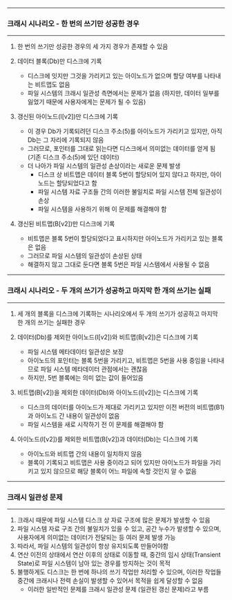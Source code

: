 -----
### 크래시 시나리오 - 한 번의 쓰기만 성공한 경우
-----
1. 한 번의 쓰기만 성공한 경우의 세 가지 경우가 존재할 수 있음
2. 데이터 블록(Db)만 디스크에 기록
   - 디스크에 잇지만 그것을 가리키고 있는 아이노드가 없으며 할당 여부를 나타내는 비트맵도 없음
   - 파일 시스템의 크래시 일관성 측면에서는 문제가 없음 (하지만, 데이터 일부를 잃었기 때문에 사용자에게는 문제가 될 수 있음)

3. 갱신된 아이노드(I[v2])만 디스크에 기록
   - 이 경우 Db가 기록되려던 디스크 주소(5)를 아이노드가 가리키고 있지만, 아직 Db는 그 자리에 기록되지 않음
   - 그러므로, 포인터를 그대로 읽는다면 디스크에서 의미없는 데이터를 얻게 됨 (기존 디스크 주소(5)에 있던 데이터)
   - 더 나아가 파일 시스템의 일관성 손상이라는 새로운 문제 발생
     + 디스크 상 비트맵은 데이터 블록 5번이 할당되어 있지 않다고 하지만, 아이노드는 할당되었다고 함
     + 파일 시스템 자료 구조들 간의 이러한 불일치로 파일 시스템 전체 일관성이 손상
     + 파일 시스템을 사용하기 위해 이 문제를 해결해야 함

4. 갱신된 비트맵(B[v2])만 디스크에 기록
   - 비트맵은 블록 5번이 할당되었다고 표시하지만 아이노드가 가리키고 있는 블록은 없음
   - 그러므로 파일 시스템의 일관성이 손상된 상태
   - 해결하지 않고 그대로 둔다면 블록 5번은 파일 시스템에서 사용될 수 없음

-----
### 크래시 시나리오 - 두 개의 쓰기가 성공하고 마지막 한 개의 쓰기는 실패
-----
1. 세 개의 블록을 디스크에 기록하는 시나리오에서 두 개의 쓰기가 성공하고 마지막 한 개의 쓰기는 실패한 경우
2. 데이터(Db)를 제외한 아이노드(I[v2])와 비트맵(B[v2])은 디스크에 기록
   - 파일 시스템 메타데이터 일관성은 보장
   - 아이노드의 포인터는 블록 5번을 가리키고, 비트맵은 5번을 사용 중임을 나타내므로 파일 시스템 메타데이터 관점에서는 괜찮음
   - 하지만, 5번 블록에는 의미 없는 값이 들어있음

3. 비트맵(B[v2])을 제외한 데이터(Db)와 아이노드(I[v2])는 디스크에 기록
   - 디스크의 데이터를 아이노드가 제대로 가리키고 있지만 이전 버전의 비트맵(B1)과 아이노드 간 내용이 일관성이 없음
   - 파일 시스템을 새로 시작하기 전 이 문제를 해결해야 함

4. 아이노드(I[v2])를 제외한 비트맵(B[v2])과 데이터(Db)는 디스크에 기록
   - 아이노드와 비트맵 간의 내용이 일치하지 않음
   - 블록이 기록되고 비트맵은 사용 중이라고 되어 있지만 아이노드가 파일을 가리키고 있지 않으므로 해당 블록이 어느 파일에 속할 것인지 알 수 없음

-----
### 크래시 일관성 문제
-----
1. 크래시 때문에 파일 시스템 디스크 상 자료 구조에 많은 문제가 발생할 수 있음
2. 파일 시스템 자료 구조 간의 불일치가 있을 수 있고, 공간 누수가 발생할 수 있으며, 사용자에게 의미없는 데이터가 전달되는 등 여러 문제 발생 가능
3. 따라서, 파일 시스템의 일관성이 항상 유지되도록 만들어야함
4. 연산 이전의 상태에서 연산 이후의 상태로 이동할 때, 중간의 임시 상태(Transient State)로 파일 시스템이 남아 있는 경우를 방지하는 것이 목적
5. 불행하게도 디스크는 한 번에 하나의 쓰기 작업만 처리할 수 있으며, 이러한 작업들 중간에 크래시나 전력 손실이 발생할 수 있어서 목적을 쉽게 달성할 수 없음
   - 이러한 일반적인 문제를 크래시 일관성 문제 (일관된 갱신 문제)라고 부름
   
